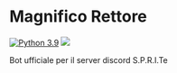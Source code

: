 # Magnifico Rettore
[![Python 3.9](https://github.com/Borgotto/magnifico-rettore/actions/workflows/test-python-app.yml/badge.svg)](https://github.com/Borgotto/magnifico-rettore/actions/workflows/test-python-app.yml)
![](https://dcbadge.vercel.app/api/shield/289887222310764545?style=flat)

Bot ufficiale per il server discord S.P.R.I.Te
